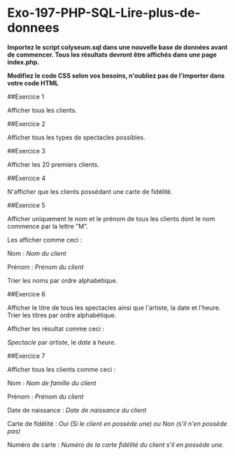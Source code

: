 # Exo-197-PHP-SQL-Lire-plus-de-donnees

**Importez le script colyseum.sql dans une nouvelle base de données avant de commencer.
Tous les résultats devront être affichés dans une page index.php.**

**Modifiez le code CSS selon vos besoins, n'oubliez pas de l'importer dans votre code HTML**

##Exercice 1

Afficher tous les clients.


##Exercice 2

Afficher tous les types de spectacles possibles.


##Exercice 3


Afficher les 20 premiers clients.

##Exercice 4


N'afficher que les clients possédant une carte de fidélité.


##Exercice 5

Afficher uniquement le nom et le prénom de tous les clients dont le nom commence par la lettre "M".

Les afficher comme ceci :

Nom : *Nom du client*

Prénom : *Prénom du client*

Trier les noms par ordre alphabétique.


##Exercice 6

Afficher le titre de tous les spectacles ainsi que l'artiste, la date et l'heure. Trier les titres par ordre alphabétique. 

Afficher les résultat comme ceci : 

*Spectacle* par *artiste*, le *date* à *heure*.


##Exercice 7

Afficher tous les clients comme ceci :

Nom : *Nom de famille du client*

Prénom : *Prénom du client*

Date de naissance : *Date de naissance du client*

Carte de fidélité : *Oui (Si le client en possède une) ou Non (s'il n'en possède pas)*

Numéro de carte : *Numéro de la carte fidélité du client s'il en possède une.*
